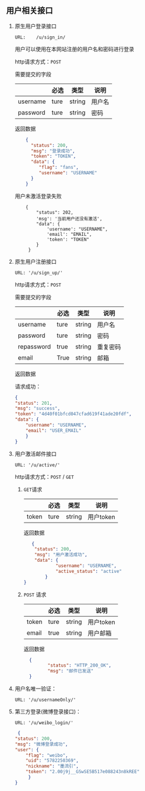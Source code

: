 ## 用户相关接口
1. 原生用户登录接口
    ``` 
    URL:    /u/sign_in/
    ```
     用户可以使用在本网站注册的用户名和密码进行登录 
     
     http请求方式：`POST`
     
     需要提交的字段
    
    |  |必选| 类型| 说明|
    |-----|---|----|----|
    |username|ture|string|用户名|
    |password|ture|string|密码|
    
    返回数据
    ```json
        {
          "status": 200,
          "msg": "登录成功",
          "token": "TOKEN",
          "data": {
             "flag": "fans",
             "username": "USERNAME" 
          }    
        }
    ```
    用户未激活登录失败
    ```
        {
            "status": 202,
            'msg': '当前用户还没有激活',
            "data": {
                'username': "USERNAME",
                'email': "EMAIL",
                'token': "TOKEN"
            }
         }
   ```
2. 原生用户注册接口
    ```
    URL: '/u/sign_up/'
    ```
    
    http请求方式：`POST`
    
    需要提交的字段
    
    |  |必选| 类型| 说明|
    |-----|---|----|----|
    |username|ture|string|用户名|
    |password|ture|string|密码|
    |repassword|true|string|重复密码|
    |email|True|string|邮箱|
    
    返回数据
    
    请求成功：    
    ```json
    {
    "status": 201,
    "msg": "success",
    "token": "4d40f01bfcd047cfad619f41ade20fdf",
    "data": {
        "username": "USERNAME",
        "email": "USER_EMAIL"
        }
    }
    ```
    
3. 用户激活邮件接口
    ```
    URL: '/u/active/'
    ```
    http请求方式：`POST` / `GET`
    1. `GET`请求
        
        |  |必选| 类型| 说明|
        |-----|---|----|----|
        |token|ture|string|用户token|
        
        返回数据
        
        ```json
           {
            "status": 200,
            "msg": "用户激活成功",
            "data": {
                    "username": "USERNAME",
                    "active_status": "active"
                }
        }
        ```
    2. `POST` 请求
        
       |  |必选| 类型| 说明|
        |-----|---|----|----|
        |token|ture|string|用户token|
        |email|true|string|用户邮箱|
       返回数据
       ```json
         {
                "status": "HTTP_200_OK",
                "msg": "邮件已发送"
         }
        ```
4. 用户名唯一验证：
    ```
    URL: '/u/usernameOnly/'
    ```
5. 第三方登录(微博登录接口)：
    ```
    URL: '/u/weibo_login/'
    ```
    ```json
     {
    "status": 200,
    "msg": "微博登录成功",
    "user": {
        "flag": "weibo",
        "uid": "5782250369",
        "nickname": "墨流引",
        "token": "2.00j9j__GSwSE5B517e088243n8kREE"
         }
    }
    ```